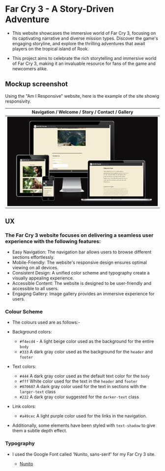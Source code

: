 # Far Cry 3 - A Story-Driven Adventure

- This website showcases the immersive world of Far Cry 3, focusing on its captivating narrative and diverse mission types. 
  Discover the game's engaging storyline, and explore the thrilling adventures that await players on the tropical island of Rook.
  
- This project aims to celebrate the rich storytelling and immersive world of Far Cry 3, making it an invaluable resource for fans of the game and newcomers alike.

## Mockup screenshot

Using the "Am I Responsive" website, here is the example of the site showig responsivity.

| Navigation / Welcome / Story / Contact / Gallery |
| :---: | 
| ![screenshot](assets/documentation/Responsivnes.png) | 

## UX
 ### The Far Cry 3 website focuses on delivering a seamless user experience with the following features:
 - Easy Navigation: The navigation bar allows users to browse different sections effortlessly.
 - Mobile-Friendly: The website's responsive design ensures optimal viewing on all devices.
 - Consistent Design: A unified color scheme and typography create a visually appealing experience.
 - Accessible Content: The website is designed to be user-friendly and accessible to all users.
 - Engaging Gallery: Image gallery provides an immersive experience for users.

### Colour Scheme

- The colours used are as follows:-

- Background colors:
    - `#f4ecd4` - A light beige color used as the background for the entire `body`
    - `#333` A dark gray color used as the background for the `header` and `footer`
- Text colors:
    - `#444` A dark gray color used as the default text color for the `body`
    - `#fff` White color used for the text in the `header` and `footer`
    - `#070607` A dark gray color used for the text in sections with the `larger-text` class
    - `#222` A dark gray color suggested for the `darker-text` class
- Link colors:
    - `#a49cec` A light purple color used for the links in the navigation.
- Additionally, some elements have been styled with `text-shadow` to give them a subtle depth effect.

### Typography

- I used the Google Font called 'Nunito, sans-serif' for my Far Cry 3 site.

   - [Nunito](https://fonts.google.com/specimen/Nunito+Sans)

